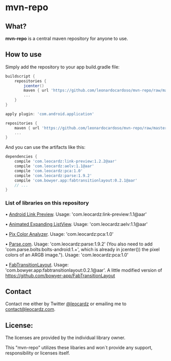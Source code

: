 mvn-repo
========

## What?

__mvn-repo__ is a central maven repository for anyone to use.

## How to use

Simply add the repository to your app build.gradle file:
```groovy
buildscript {
    repositories {
        jcenter()
        maven { url 'https://github.com/leonardocardoso/mvn-repo/raw/master/maven-deploy' }
        ...
    }
}

apply plugin: 'com.android.application'

repositories {
    maven { url 'https://github.com/leonardocardoso/mvn-repo/raw/master/maven-deploy' }
    ...
}

```

And you can use the artifacts like this:
```groovy
dependencies {
	compile 'com.leocardz:link-preview:1.2.2@aar'
	compile 'com.leocardz:aelv:1.1@aar'
	compile 'com.leocardz:pca:1.0'
    compile 'com.leocardz:parse:1.9.2'
    compile 'com.bowyer.app:fabtransitionlayout:0.2.1@aar'
	// ...
}
```

### List of libraries on this repository

&bull; [Android Link Preview](https://github.com/LeonardoCardoso/Android-Link-Preview "It makes a preview from an url, grabbing all informations. Such as title, relevant texts and images."). Usage: 'com.leocardz:link-preview:1.1@aar'

&bull; [Animated Expanding ListView](https://github.com/LeonardoCardoso/Animated-Expanding-ListView "Animated Expanding ListView provides a fancy animation on expanding or collapsing the content of a listview item."). Usage: 'com.leocardz:aelv:1.1@aar'

&bull; [Pix Color Analyzer](https://github.com/LeonardoCardoso/Pix-Color-Analyzer "Library with the aim to analyze the pixel colors of an ARGB image."). Usage: 'com.leocardz:pca:1.0'

&bull; [Parse.com](https://parse.com/ "As they don't have Maven/Gradle support"). Usage: 'com.leocardz:parse:1.9.2' (You also need to add 'com.parse.bolts:bolts-android:1.+', which is already in jcenter()) the pixel colors of an ARGB image."). Usage: 'com.leocardz:pca:1.0'

&bull; [FabTransitionLayout](https://github.com/LeonardoCardoso/FabTransitionLayout). Usage: 'com.bowyer.app:fabtransitionlayout:0.2.1@aar'. A little modified version of https://github.com/bowyer-app/FabTransitionLayout


## Contact
Contact me either by Twitter [@leocardz](https://twitter.com/leocardz) or emailing me to [contact@leocardz.com](mailto:contact@leocardz.com).

## License:
The licenses are provided by the individual library owner.

This "mvn-repo" utilizes these libaries and won´t provide any support, responsibility or licenses itself.
